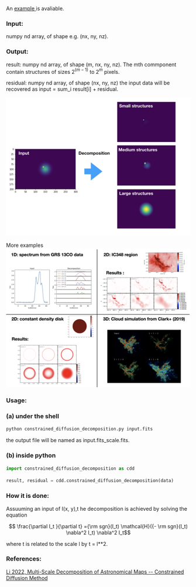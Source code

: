 An <a href="https://github.com/gxli/Constrained-Diffusion-Decomposition/blob/main/example.ipynb"> example </a> is avaliable.

### Input:

numpy nd array, of shape e.g. (nx, ny, nz).

### Output:

result: numpy nd array, of shape (m, nx, ny, nz). The mth commponent contain structures of sizes 2$^(m-1)$ to 2$^m$ pixels. 

residual: numpy nd array, of shape (nx, ny, nz) the input data will be recovered as input = sum_i result[i] + residual.

![For example](edit.jpeg.001.jpeg)

More examples
![more examples](examples.png)
### Usage:

### (a) under the shell
```sh
python constrained_diffusion_decomposition.py input.fits
```

the output file will be named as input.fits_scale.fits.

### (b) inside python
```python
import constrained_diffusion_decomposition as cdd

result, residual = cdd.constrained_diffusion_decomposition(data)
```

### How it is done:

Assuuming an input of I(x, y),t he decomposition is achieved by solving the equation
```math
    \frac{\partial I_t }{\partial t} ={\rm sgn}(I_t) \mathcal{H}({- \rm sgn}(I_t) \nabla^2 I_t) \nabla^2 I_t
```

where t is related to the scale l by t = l**2.

### References:

<a href="https://arxiv.org/abs/2201.05484"> Li 2022, Multi-Scale Decomposition of Astronomical Maps -- Constrained Diffusion Method </a>


